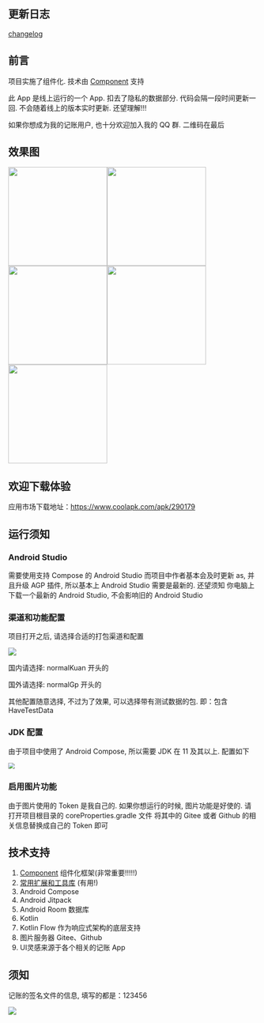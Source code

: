 ## 更新日志
[changelog](./app-tally/changelog.md)

## 前言

项目实施了组件化. 技术由 [Component](https://github.com/xiaojinzi123/Component) 支持

此 App 是线上运行的一个 App. 扣去了隐私的数据部分. 代码会隔一段时间更新一回. 不会随着线上的版本实时更新. 还望理解!!!

如果你想成为我的记账用户, 也十分欢迎加入我的 QQ 群. 二维码在最后

## 效果图

<img src="./app-tally/document/appImgs/1_1_0/img_1.png" width="200" /><img src="./app-tally/document/appImgs/1_1_0/img_2.png" width="200" /><img src="./app-tally/document/appImgs/1_1_0/img_3.png" width="200" /><img src="./app-tally/document/appImgs/1_1_0/img_4.png" width="200" /><img src="./app-tally/document/appImgs/1_1_0/img_5.png" width="200" />

## 欢迎下载体验

应用市场下载地址：https://www.coolapk.com/apk/290179

## 运行须知

### Android Studio
需要使用支持 Compose 的 Android Studio
而项目中作者基本会及时更新 as, 并且升级 AGP 插件, 所以基本上 Android Studio 需要是最新的. 还望须知
你电脑上下载一个最新的 Android Studio, 不会影响旧的 Android Studio

### 渠道和功能配置

项目打开之后, 请选择合适的打包渠道和配置

![](https://s2.loli.net/2022/03/02/3nBXxSwy9kzMD1m.png)

国内请选择: normalKuan 开头的

国外请选择: normalGp 开头的

其他配置随意选择, 不过为了效果, 可以选择带有测试数据的包. 即：包含 HaveTestData

### JDK 配置

由于项目中使用了 Android Compose, 所以需要 JDK 在 11 及其以上. 配置如下

<img src="https://s2.loli.net/2022/03/02/QNcOB32d5alZgUW.png" style="zoom:80%;" />

### 启用图片功能
由于图片使用的 Token 是我自己的. 如果你想运行的时候, 图片功能是好使的. 请打开项目根目录的 coreProperties.gradle 文件
将其中的 Gitee 或者 Github 的相关信息替换成自己的 Token 即可

## 技术支持

1. [Component](https://github.com/xiaojinzi123/Component) 组件化框架(非常重要!!!!!)
2. [常用扩展和工具库](https://github.com/xiaojinzi123/AndroidSupport) (有用!)
3. Android Compose
4. Android Jitpack
5. Android Room 数据库
6. Kotlin
7. Kotlin Flow 作为响应式架构的底层支持
8. 图片服务器 Gitee、Github
9. UI灵感来源于各个相关的记账 App

## 须知

记账的签名文件的信息, 填写的都是：123456

![](https://s2.loli.net/2022/03/02/Yz1hocrHnqeJMRI.png)
